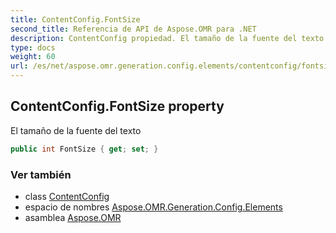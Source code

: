 ```yaml
---
title: ContentConfig.FontSize
second_title: Referencia de API de Aspose.OMR para .NET
description: ContentConfig propiedad. El tamaño de la fuente del texto
type: docs
weight: 60
url: /es/net/aspose.omr.generation.config.elements/contentconfig/fontsize/
---
```

## ContentConfig.FontSize property

El tamaño de la fuente del texto

```csharp
public int FontSize { get; set; }
```

### Ver también

* class [ContentConfig](../)
* espacio de nombres [Aspose.OMR.Generation.Config.Elements](../../contentconfig/)
* asamblea [Aspose.OMR](../../../)


